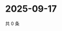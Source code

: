 # 2025-09-17

共 0 条

<!-- BEGIN ZHIHUQUESTIONS -->
<!-- 最后更新时间 Wed Sep 17 2025 23:11:51 GMT+0800 (China Standard Time) -->

<!-- END ZHIHUQUESTIONS -->
